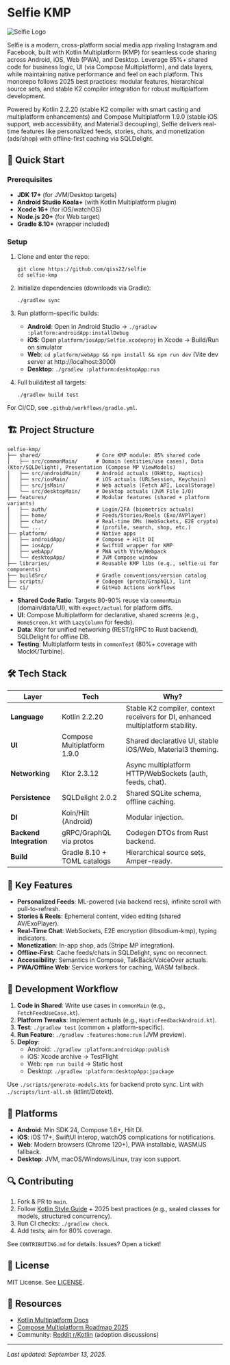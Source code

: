 # Selfie KMP

![Selfie Logo](assets/logo.png) <!-- Placeholder for logo; add via scaffold -->

Selfie is a modern, cross-platform social media app rivaling Instagram and Facebook, built with Kotlin Multiplatform (KMP) for seamless code sharing across Android, iOS, Web (PWA), and Desktop. Leverage 85%+ shared code for business logic, UI (via Compose Multiplatform), and data layers, while maintaining native performance and feel on each platform. This monorepo follows 2025 best practices: modular features, hierarchical source sets, and stable K2 compiler integration for robust multiplatform development.

Powered by Kotlin 2.2.20 (stable K2 compiler with smart casting and multiplatform enhancements) and Compose Multiplatform 1.9.0 (stable iOS support, web accessibility, and Material3 decoupling), Selfie delivers real-time features like personalized feeds, stories, chats, and monetization (ads/shop) with offline-first caching via SQLDelight.

## 🚀 Quick Start

### Prerequisites
- **JDK 17+** (for JVM/Desktop targets)
- **Android Studio Koala+** (with Kotlin Multiplatform plugin)
- **Xcode 16+** (for iOS/watchOS)
- **Node.js 20+** (for Web target)
- **Gradle 8.10+** (wrapper included)

### Setup
1. Clone and enter the repo:
   ```
   git clone https://github.com/qiss22/selfie
   cd selfie-kmp
   ```

2. Initialize dependencies (downloads via Gradle):
   ```
   ./gradlew sync
   ```

3. Run platform-specific builds:
   - **Android**: Open in Android Studio → `./gradlew :platform:androidApp:installDebug`
   - **iOS**: Open `platform/iosApp/Selfie.xcodeproj` in Xcode → Build/Run on simulator
   - **Web**: `cd platform/webApp && npm install && npm run dev` (Vite dev server at http://localhost:3000)
   - **Desktop**: `./gradlew :platform:desktopApp:run`

4. Full build/test all targets:
   ```
   ./gradlew build test
   ```

For CI/CD, see `.github/workflows/gradle.yml`.

## 🏗️ Project Structure

```
selfie-kmp/
├── shared/                  # Core KMP module: 85% shared code
│   ├── src/commonMain/      # Domain (entities/use cases), Data (Ktor/SQLDelight), Presentation (Compose MP ViewModels)
│   ├── src/androidMain/     # Android actuals (OkHttp, Haptics)
│   ├── src/iosMain/         # iOS actuals (URLSession, Keychain)
│   ├── src/jsMain/          # Web actuals (Fetch API, LocalStorage)
│   └── src/desktopMain/     # Desktop actuals (JVM File I/O)
├── features/                # Modular features (shared + platform variants)
│   ├── auth/                # Login/2FA (biometrics actuals)
│   ├── home/                # Feeds/Stories/Reels (Exo/AVPlayer)
│   ├── chat/                # Real-time DMs (WebSockets, E2E crypto)
│   └── ...                  # (profile, search, shop, etc.)
├── platform/                # Native apps
│   ├── androidApp/          # Compose + Hilt DI
│   ├── iosApp/              # SwiftUI wrapper for KMP
│   ├── webApp/              # PWA with Vite/Webpack
│   └── desktopApp/          # JVM Compose window
├── libraries/               # Reusable KMP libs (e.g., selfie-ui for components)
├── buildSrc/                # Gradle conventions/version catalog
├── scripts/                 # Codegen (proto/GraphQL), lint
└── ci/                      # GitHub Actions workflows
```

- **Shared Code Ratio**: Targets 80-90% reuse via `commonMain` (domain/data/UI), with `expect/actual` for platform diffs.
- **UI**: Compose Multiplatform for declarative, shared screens (e.g., `HomeScreen.kt` with `LazyColumn` for feeds).
- **Data**: Ktor for unified networking (REST/gRPC to Rust backend), SQLDelight for offline DB.
- **Testing**: Multiplatform tests in `commonTest` (80%+ coverage with MockK/Turbine).

## 🛠️ Tech Stack

| Layer | Tech | Why? |
|-------|------|------|
| **Language** | Kotlin 2.2.20 | Stable K2 compiler, context receivers for DI, enhanced multiplatform stability. |
| **UI** | Compose Multiplatform 1.9.0 | Shared declarative UI, stable iOS/Web, Material3 theming. |
| **Networking** | Ktor 2.3.12 | Async multiplatform HTTP/WebSockets (auth, feeds, chat). |
| **Persistence** | SQLDelight 2.0.2 | Shared SQLite schema, offline caching. |
| **DI** | Koin/Hilt (Android) | Modular injection. |
| **Backend Integration** | gRPC/GraphQL via protos | Codegen DTOs from Rust backend. |
| **Build** | Gradle 8.10 + TOML catalogs | Hierarchical source sets, Amper-ready. |

## 🌟 Key Features

- **Personalized Feeds**: ML-powered (via backend recs), infinite scroll with pull-to-refresh.
- **Stories & Reels**: Ephemeral content, video editing (shared AV/ExoPlayer).
- **Real-Time Chat**: WebSockets, E2E encryption (libsodium-kmp), typing indicators.
- **Monetization**: In-app shop, ads (Stripe MP integration).
- **Offline-First**: Cache feeds/chats in SQLDelight, sync on reconnect.
- **Accessibility**: Semantics in Compose, TalkBack/VoiceOver actuals.
- **PWA/Offline Web**: Service workers for caching, WASM fallback.

## 🚀 Development Workflow

1. **Code in Shared**: Write use cases in `commonMain` (e.g., `FetchFeedUseCase.kt`).
2. **Platform Tweaks**: Implement actuals (e.g., `HapticFeedbackAndroid.kt`).
3. **Test**: `./gradlew test` (common + platform-specific).
4. **Run Feature**: `./gradlew :features:home:run` (JVM preview).
5. **Deploy**:
   - Android: `./gradlew :platform:androidApp:publish`
   - iOS: Xcode archive → TestFlight
   - Web: `npm run build` → Static host
   - Desktop: `./gradlew :platform:desktopApp:jpackage`

Use `./scripts/generate-models.kts` for backend proto sync. Lint with `./scripts/lint-all.sh` (ktlint/Detekt).

## 📱 Platforms

- **Android**: Min SDK 24, Compose 1.6+, Hilt DI.
- **iOS**: iOS 17+, SwiftUI interop, watchOS complications for notifications.
- **Web**: Modern browsers (Chrome 120+), PWA installable, WASM/JS fallback.
- **Desktop**: JVM, macOS/Windows/Linux, tray icon support.

## 🔍 Contributing

1. Fork & PR to `main`.
2. Follow [Kotlin Style Guide](https://kotlinlang.org/docs/coding-conventions.html) + 2025 best practices (e.g., sealed classes for models, structured concurrency).
3. Run CI checks: `./gradlew check`.
4. Add tests; aim for 80% coverage.

See `CONTRIBUTING.md` for details. Issues? Open a ticket!

## 📄 License

MIT License. See [LICENSE](LICENSE).

## 🔗 Resources

- [Kotlin Multiplatform Docs](https://kotlinlang.org/docs/multiplatform.html)
- [Compose Multiplatform Roadmap 2025](https://blog.jetbrains.com/kotlin/2025/08/kmp-roadmap-aug-2025/)
- Community: [Reddit r/Kotlin](https://www.reddit.com/r/Kotlin/) (adoption discussions)

---

*Last updated: September 13, 2025.*
